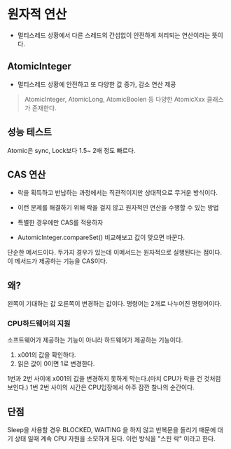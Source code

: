 ---
---

# 원자적 연산 
- 멀티스레드 상황에서 다른 스레드의 간섭없이 안전하게 처리되는 연산이라는 뜻이다.


## AtomicInteger 

- 멀티스레드 상황에 안전하고 또 다양한 값 증가, 감소 연산 제공

> AtomicInteger, AtomicLong, AtomicBoolen 등 다양한 AtomicXxx 클래스가 존재한다.


## 성능 테스트

Atomic은 sync, Lock보다 1.5~ 2배 정도 빠르다.

## CAS 연산 

- 락을 획득하고 반납하는 과정에서는 직관적이지만 상대적으로 무거운 방식이다. 
- 이런 문제를 해결하기 위해 락을 걸지 않고 원자적인 연산을 수행할 수 있는 방법
- 특별한 경우에만 CAS를 적용하자

- AutomicInteger.compareSet()
	비교해보고 값이 맞으면 바꾼다. 

단순한 메서드이다. 두가지 경우가 있는데 이메서드는 원자적으로 실행된다는 점이다.
이 메서드가 제공하는 기능을 CAS이다.

## 왜?

왼쪽이 기대하는 값 오른쪽이 변경하는 값이다.
명령어는 2개로 나누어진 명령어이다. 

### CPU하드웨어의 지원
소프트웨어가 제공하는 기능이 아니라 하드웨어가 제공하는 기능이다. 

1. x001의 값을 확인하다. 
2. 읽은 값이 0이면 1로 변경한다.

1번과 2번 사이에 x001의 값을 변경하지 못하게 막는다.(마치 CPU가 락을 건 것처럼 보인다.)
1번 2번 사이의 시간은 CPU입장에서 아주 잠깐 찰나의 순간이다. 

## 단점

Sleep을 사용할 경우 BLOCKED, WAITING 을 하지 않고 반복문을 돌리기 때문에 대기 상태 일때 계속 CPU 자원을 소모하게 된다. 이런 방식을 "스핀 락" 이라고 한다.



